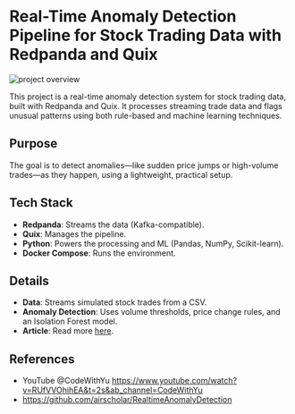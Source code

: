 # Real-Time Anomaly Detection Pipeline for Stock Trading Data with Redpanda and Quix

![project overview](https://miro.medium.com/v2/resize:fit:1100/format:webp/1*oKfAPrtX8XzWbVLqncfebA.jpeg)

This project is a real-time anomaly detection system for stock trading data, built with Redpanda and Quix. It processes streaming trade data and flags unusual patterns using both rule-based and machine learning techniques.  

## Purpose  
The goal is to detect anomalies—like sudden price jumps or high-volume trades—as they happen, using a lightweight, practical setup.  

## Tech Stack  
- **Redpanda**: Streams the data (Kafka-compatible).  
- **Quix**: Manages the pipeline.  
- **Python**: Powers the processing and ML (Pandas, NumPy, Scikit-learn).  
- **Docker Compose**: Runs the environment.  


## Details  
- **Data**: Streams simulated stock trades from a CSV.  
- **Anomaly Detection**: Uses volume thresholds, price change rules, and an Isolation Forest model.  
- **Article**: Read more [here](https://medium.com/@jushijun/building-a-real-time-anomaly-detection-pipeline-for-stock-trading-data-with-redpanda-and-quix-83da5a013599).  

## References

- YouTube @CodeWithYu https://www.youtube.com/watch?v=RUfVVOhihEA&t=2s&ab_channel=CodeWithYu
- https://github.com/airscholar/RealtimeAnomalyDetection